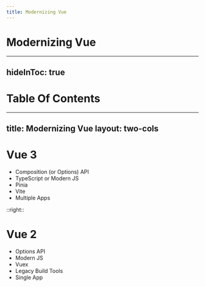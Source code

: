 ```yaml
---
title: Modernizing Vue
---
```


# Modernizing Vue

<!--
Ortus has rightly said when it comes to Technology, Modernize or Die.

* Modern
-->

---
hideInToc: true
---

# Table Of Contents
<Toc columns="2" maxDepth="1" mode="all" />

---
title: Modernizing Vue
layout: two-cols
---

# Vue 3

* <Link to="4">Composition (or Options) API</Link>
* <Link to="5">TypeScript or Modern JS</Link>
* <Link to="6">Pinia</Link>
* <Link to="7">Vite</Link>
* Multiple Apps

::right::

# Vue 2

* Options API
* Modern JS
* Vuex
* Legacy Build Tools
* Single App

<!--
* [Nuxt](https://nuxtjs.org/) ![Nuxt Logo](/assets/img/nuxt-colored-logo.png)
* <img src="/assets/img/quasar-logo.svg" scale="50%" />[Quasar](https://quasar.dev/)
* [Veutify](https://vuetifyjs.com/en/)[logo]
-->